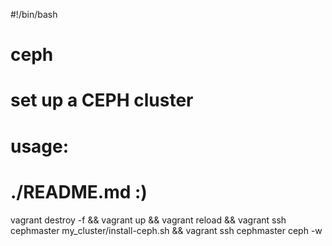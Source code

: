 #!/bin/bash
# ceph
# set up a CEPH cluster
# usage:
# ./README.md :)
vagrant destroy -f && vagrant up && vagrant reload && vagrant ssh cephmaster my_cluster/install-ceph.sh && vagrant ssh cephmaster ceph -w
